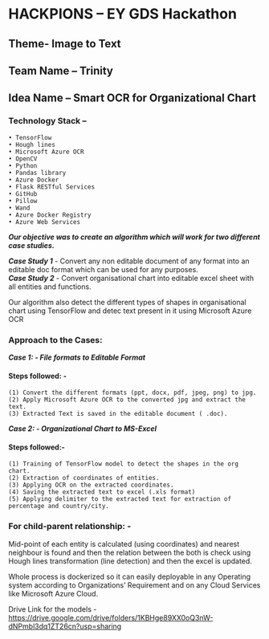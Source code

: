 # HACKPIONS – EY GDS Hackathon
## Theme- Image to Text
## Team Name – Trinity
## Idea Name – Smart OCR for Organizational Chart
### Technology Stack – 
    • TensorFlow
    • Hough lines
    • Microsoft Azure OCR
    • OpenCV
    • Python
    • Pandas library
    • Azure Docker
    • Flask RESTful Services
    • GitHub
    • Pillow
    • Wand
    • Azure Docker Registry
    • Azure Web Services
    
***Our objective was to create an algorithm which will work for two different case studies.***

***Case Study 1*** - Convert any non editable document of any format into an editable doc format which can be used for any purposes.<br>
***Case Study 2*** - Convert organisational chart into editable excel sheet with all entities and functions.

Our algorithm also detect the different types of shapes in organisational chart using TensorFlow and detec text present in it using Microsoft Azure OCR

### Approach to the Cases:

***Case 1: - File formats to Editable Format***
#### Steps followed: -
    (1) Convert the different formats (ppt, docx, pdf, jpeg, png) to jpg. 
    (2) Apply Microsoft Azure OCR to the converted jpg and extract the text.
    (3) Extracted Text is saved in the editable document ( .doc).

***Case 2: - Organizational Chart to MS-Excel***
#### Steps followed:-
    (1) Training of TensorFlow model to detect the shapes in the org chart.
    (2) Extraction of coordinates of entities.
    (3) Applying OCR on the extracted coordinates.
    (4) Saving the extracted text to excel (.xls format)
    (5) Applying delimiter to the extracted text for extraction of percentage and country/city.

### For child-parent relationship: -
Mid-point of each entity is calculated (using coordinates) and nearest neighbour is found and then the relation between the both is check using Hough lines transformation (line detection) and then the excel is updated.

Whole process is dockerized so it can easily deployable in any Operating system according to Organizations’ Requirement and on any Cloud Services like Microsoft Azure Cloud.

Drive Link for the models - https://drive.google.com/drive/folders/1KBHge89XX0oQ3nW-dNPmbl3dq1ZT26cn?usp=sharing
